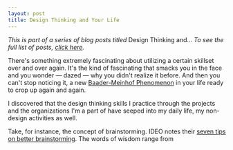 ```yaml
---
layout: post
title: Design Thinking and Your Life
---
```

*This is part of a series of blog posts titled* Design Thinking and... *To see the full list of posts, [click here](http://).*

There's something extremely fascinating about utilizing a certain skillset over and over again. It's the kind of fascinating that smacks you in the face and you wonder — dazed — why you didn't realize it before. And then you can't stop noticing it, a new [Baader-Meinhof Phenomenon](http://www.damninteresting.com/the-baader-meinhof-phenomenon/) in your life ready to crop up again and again.

I discovered that the design thinking skills I practice through the projects and the organizations I'm a part of have seeped into my daily life, my non-design activities as well.

Take, for instance, the concept of brainstorming. IDEO notes their [seven tips on better brainstorming](https://openideo.com/blog/seven-tips-on-better-brainstorming). The words of wisdom range from 
